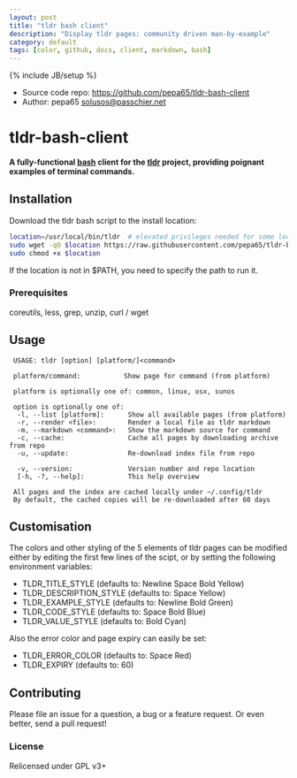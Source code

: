 ```yaml
---
layout: post
title: "tldr bash client"
description: "Display tldr pages: community driven man-by-example"
category: default
tags: [color, github, docs, client, markdown, bash]
---
```

{% include JB/setup %}

* Source code repo: https://github.com/pepa65/tldr-bash-client
* Author: pepa65 <solusos@passchier.net>

# tldr-bash-client

**A fully-functional [bash](https://tiswww.case.edu/php/chet/bash/bashtop.html)
client for the [tldr](https://github.com/rprieto/tldr/) project, providing
poignant examples of terminal commands.**

## Installation

Download the tldr bash script to the install location:

```bash
location=/usr/local/bin/tldr  # elevated privileges needed for some locations
sudo wget -qO $location https://raw.githubusercontent.com/pepa65/tldr-bash-client/master/tldr
sudo chmod +x $location
```

If the location is not in $PATH, you need to specify the path to run it.

### Prerequisites
coreutils, less, grep, unzip, curl / wget

## Usage

```
 USAGE: tldr [option] [platform/]<command>

 platform/command:           Show page for command (from platform)

 platform is optionally one of: common, linux, osx, sunos

 option is optionally one of:
  -l, --list [platform]:      Show all available pages (from platform)
  -r, --render <file>:        Render a local file as tldr markdown
  -m, --markdown <command>:   Show the markdown source for command
  -c, --cache:                Cache all pages by downloading archive from repo
  -u, --update:               Re-download index file from repo

  -v, --version:              Version number and repo location
  [-h, -?, --help]:           This help overview

 All pages and the index are cached locally under ~/.config/tldr
 By default, the cached copies will be re-downloaded after 60 days
```

## Customisation

The colors and other styling of the 5 elements of tldr pages can be modified
either by editing the first few lines of the scipt, or by setting the following
environment variables:

* TLDR_TITLE_STYLE (defaults to: Newline Space Bold Yellow)
* TLDR_DESCRIPTION_STYLE (defaults to: Space Yellow)
* TLDR_EXAMPLE_STYLE (defaults to: Newline Bold Green)
* TLDR_CODE_STYLE (defaults to: Space Bold Blue)
* TLDR_VALUE_STYLE (defaults to: Bold Cyan)

Also the error color and page expiry can easily be set:

* TLDR_ERROR_COLOR (defaults to: Space Red)
* TLDR_EXPIRY (defaults to: 60)

## Contributing

Please file an issue for a question, a bug or a feature request.
Or even better, send a pull request!

### License

Relicensed under GPL v3+
